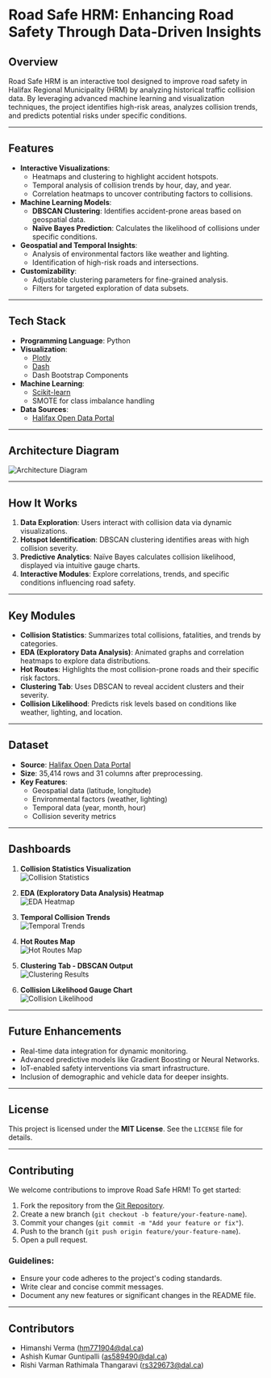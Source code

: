 # Road Safe HRM: Enhancing Road Safety Through Data-Driven Insights

## Overview

Road Safe HRM is an interactive tool designed to improve road safety in Halifax Regional Municipality (HRM) by analyzing historical traffic collision data. By leveraging advanced machine learning and visualization techniques, the project identifies high-risk areas, analyzes collision trends, and predicts potential risks under specific conditions.

---

## Features

- **Interactive Visualizations**:
  - Heatmaps and clustering to highlight accident hotspots.
  - Temporal analysis of collision trends by hour, day, and year.
  - Correlation heatmaps to uncover contributing factors to collisions.
- **Machine Learning Models**:
  - **DBSCAN Clustering**: Identifies accident-prone areas based on geospatial data.
  - **Naïve Bayes Prediction**: Calculates the likelihood of collisions under specific conditions.
- **Geospatial and Temporal Insights**:
  - Analysis of environmental factors like weather and lighting.
  - Identification of high-risk roads and intersections.
- **Customizability**:
  - Adjustable clustering parameters for fine-grained analysis.
  - Filters for targeted exploration of data subsets.

---

## Tech Stack

- **Programming Language**: Python
- **Visualization**:
  - [Plotly](https://plotly.com/python/)
  - [Dash](https://dash.plotly.com/)
  - Dash Bootstrap Components
- **Machine Learning**:
  - [Scikit-learn](https://scikit-learn.org/stable/)
  - SMOTE for class imbalance handling
- **Data Sources**:
  - [Halifax Open Data Portal](https://data-hrm.hub.arcgis.com/datasets/HRM::traffic-collisions/about)

---

## Architecture Diagram

![Architecture Diagram](assets/roadhrm.drawio.png)

---

## How It Works

1. **Data Exploration**: Users interact with collision data via dynamic visualizations.
2. **Hotspot Identification**: DBSCAN clustering identifies areas with high collision severity.
3. **Predictive Analytics**: Naïve Bayes calculates collision likelihood, displayed via intuitive gauge charts.
4. **Interactive Modules**: Explore correlations, trends, and specific conditions influencing road safety.

---

## Key Modules

- **Collision Statistics**: Summarizes total collisions, fatalities, and trends by categories.
- **EDA (Exploratory Data Analysis)**: Animated graphs and correlation heatmaps to explore data distributions.
- **Hot Routes**: Highlights the most collision-prone roads and their specific risk factors.
- **Clustering Tab**: Uses DBSCAN to reveal accident clusters and their severity.
- **Collision Likelihood**: Predicts risk levels based on conditions like weather, lighting, and location.

---

## Dataset

- **Source**: [Halifax Open Data Portal](https://data-hrm.hub.arcgis.com/pages/open-data-downloads)
- **Size**: 35,414 rows and 31 columns after preprocessing.
- **Key Features**:
  - Geospatial data (latitude, longitude)
  - Environmental factors (weather, lighting)
  - Temporal data (year, month, hour)
  - Collision severity metrics

---

## Dashboards

1. **Collision Statistics Visualization**  
   ![Collision Statistics](assets/1.png)

2. **EDA (Exploratory Data Analysis) Heatmap**  
   ![EDA Heatmap](assets/2.png)

3. **Temporal Collision Trends**  
   ![Temporal Trends](assets/3.png)

4. **Hot Routes Map**  
   ![Hot Routes Map](assets/6.png)

5. **Clustering Tab - DBSCAN Output**  
   ![Clustering Results](assets/7.png)

6. **Collision Likelihood Gauge Chart**  
   ![Collision Likelihood](assets/8.png)

---

## Future Enhancements

- Real-time data integration for dynamic monitoring.
- Advanced predictive models like Gradient Boosting or Neural Networks.
- IoT-enabled safety interventions via smart infrastructure.
- Inclusion of demographic and vehicle data for deeper insights.

---

## License

This project is licensed under the **MIT License**. See the `LICENSE` file for details.

---

## Contributing

We welcome contributions to improve Road Safe HRM! To get started:

1. Fork the repository from the [Git Repository](https://git.cs.dal.ca/himanshi/csci6612_groupproject).
2. Create a new branch (`git checkout -b feature/your-feature-name`).
3. Commit your changes (`git commit -m "Add your feature or fix"`).
4. Push to the branch (`git push origin feature/your-feature-name`).
5. Open a pull request.

### Guidelines:
- Ensure your code adheres to the project's coding standards.
- Write clear and concise commit messages.
- Document any new features or significant changes in the README file.

---

## Contributors

- Himanshi Verma ([hm771904@dal.ca](mailto:hm771904@dal.ca))
- Ashish Kumar Guntipalli ([as589490@dal.ca](mailto:as589490@dal.ca))
- Rishi Varman Rathimala Thangaravi ([rs329673@dal.ca](mailto:rs329673@dal.ca))


